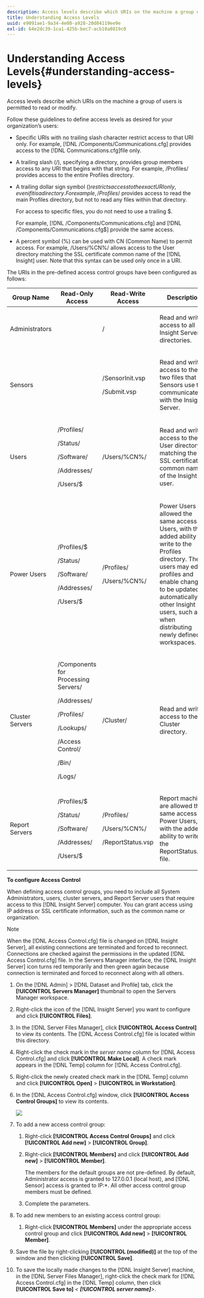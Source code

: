 ```yaml
---
description: Access levels describe which URIs on the machine a group of users is permitted to read or modify.
title: Understanding Access Levels
uuid: e9091ae1-9a34-4e00-a928-20d04119ee9e
exl-id: 64e2dc39-1ca1-425b-bec7-acb10a8819c0
---
```

# Understanding Access Levels{#understanding-access-levels}

Access levels describe which URIs on the machine a group of users is permitted to read or modify.

 Follow these guidelines to define access levels as desired for your organization’s users:

* Specific URIs with no trailing slash character restrict access to that URI only. For example, [!DNL /Components/Communications.cfg] provides access to the [!DNL Communications.cfg]file only. 

* A trailing slash (/), specifying a directory, provides group members access to any URI that begins with that string. For example, /Profiles/ provides access to the entire Profiles directory. 
* A trailing dollar sign symbol ($) restricts access to the exact URI only, even if it is a directory. For example, /Profiles/$ provides access to read the main Profiles directory, but not to read any files within that directory.

  For access to specific files, you do not need to use a trailing $.

  For example, [!DNL /Components/Communications.cfg] and [!DNL /Components/Communications.cfg$] provide the same access. 

* A percent symbol (%) can be used with CN (Common Name) to permit access. For example, /Users/%CN%/ allows access to the User directory matching the SSL certificate common name of the [!DNL Insight] user. Note that this syntax can be used only once in a URI.

The URIs in the pre-defined access control groups have been configured as follows: 

<table id="table_8E6FDD741BF24E2DAD96A2919FAE6C7F"> 
 <thead> 
  <tr> 
   <th colname="col1" class="entry"> Group Name </th> 
   <th colname="col2" class="entry"> Read-Only Access </th> 
   <th colname="col3" class="entry"> Read-Write Access </th> 
   <th colname="col4" class="entry"> Description </th> 
  </tr> 
 </thead>
 <tbody> 
  <tr> 
   <td colname="col1"> <p>Administrators </p> </td> 
   <td colname="col2"> </td> 
   <td colname="col3"> <p>/ </p> </td> 
   <td colname="col4"> <p>Read and write access to all <span class="keyword"> Insight Server</span> directories. </p> </td> 
  </tr> 
  <tr> 
   <td colname="col1"> <p>Sensors </p> </td> 
   <td colname="col2"> </td> 
   <td colname="col3"> <p>/SensorInit.vsp </p> <p>/Submit.vsp </p> </td> 
   <td colname="col4"> <p>Read and write access to the two files that the <span class="wintitle"> Sensors</span> use to communicate with the <span class="keyword"> Insight Server</span>. </p> </td> 
  </tr> 
  <tr> 
   <td colname="col1"> <p>Users </p> </td> 
   <td colname="col2"> <p>/Profiles/ </p> <p>/Status/ </p> <p>/Software/ </p> <p>/Addresses/ </p> <p>/Users/$ </p> </td> 
   <td colname="col3"> /Users/%CN%/ </td> 
   <td colname="col4"> <p>Read and write access to the User directory matching the SSL certificate common name of the <span class="keyword"> Insight</span> user. </p> </td> 
  </tr> 
  <tr> 
   <td colname="col1"> <p>Power Users </p> </td> 
   <td colname="col2"> <p>/Profiles/$ </p> <p>/Status/ </p> <p>/Software/ </p> <p>/Addresses/ </p> <p>/Users/$ </p> </td> 
   <td colname="col3"> <p>/Profiles/ </p> <p>/Users/%CN%/ </p> </td> 
   <td colname="col4"> <p>Power Users are allowed the same access as Users, with the added ability to write to the Profiles directory. These users may edit profiles and enable changes to be updated automatically for other <span class="keyword"> Insight</span> users, such as when distributing newly defined workspaces. </p> </td> 
  </tr> 
  <tr> 
   <td colname="col1"> <p>Cluster Servers </p> </td> 
   <td colname="col2"> <p>/Components for Processing Servers/ </p> <p>/Addresses/ </p> <p>/Profiles/ </p> <p>/Lookups/ </p> <p>/Access Control/ </p> <p>/Bin/ </p> <p>/Logs/ </p> </td> 
   <td colname="col3"> <p>/Cluster/ </p> </td> 
   <td colname="col4"> <p>Read and write access to the Cluster directory. </p> </td> 
  </tr> 
  <tr> 
   <td colname="col1"> <p>Report Servers </p> </td> 
   <td colname="col2"> <p>/Profiles/$ </p> <p>/Status/ </p> <p>/Software/ </p> <p>/Addresses/ </p> <p>/Users/$ </p> </td> 
   <td colname="col3"> <p>/Profiles/ </p> <p>/Users/%CN%/ </p> <p>/ReportStatus.vsp </p> </td> 
   <td colname="col4"> <p>Report machines are allowed the same access as Power Users, with the added ability to write to the <span class="filepath"> ReportStatus.vsp</span> file. </p> </td> 
  </tr> 
 </tbody> 
</table>

**To configure Access Control**

When defining access control groups, you need to include all System Administrators, users, cluster servers, and Report Server users that require access to this [!DNL Insight Server] computer. You can grant access using IP address or SSL certificate information, such as the common name or organization.

>[!NOTE]
>
>When the [!DNL Access Control.cfg] file is changed on [!DNL Insight Server], all existing connections are terminated and forced to reconnect. Connections are checked against the permissions in the updated [!DNL Access Control.cfg] file. In the Servers Manager interface, the [!DNL Insight Server] icon turns red temporarily and then green again because connection is terminated and forced to reconnect along with all others.

1. On the [!DNL Admin] > [!DNL Dataset and Profile] tab, click the **[!UICONTROL Servers Manager]** thumbnail to open the Servers Manager workspace. 

1. Right-click the icon of the [!DNL Insight Server] you want to configure and click **[!UICONTROL Files]**. 

1. In the [!DNL Server Files Manager], click **[!UICONTROL Access Control]** to view its contents. The [!DNL Access Control.cfg] file is located within this directory. 

1. Right-click the check mark in the *server name* column for [!DNL Access Control.cfg] and click **[!UICONTROL Make Local]**. A check mark appears in the [!DNL Temp] column for [!DNL Access Control.cfg]. 

1. Right-click the newly created check mark in the [!DNL Temp] column and click **[!UICONTROL Open]** > **[!UICONTROL in Workstation]**. 

1. In the [!DNL Access Control.cfg] window, click **[!UICONTROL Access Control Groups]** to view its contents.

   ![](assets/access_ctrl_cfg.png)

1. To add a new access control group:

    1. Right-click **[!UICONTROL Access Control Groups]** and click **[!UICONTROL Add new]** > **[!UICONTROL Group]**. 
    
    1. Right-click **[!UICONTROL Members]** and click **[!UICONTROL Add new]** > **[!UICONTROL Member]**.

       The members for the default groups are not pre-defined. By default, Administrator access is granted to 127.0.0.1 (local host), and [!DNL Sensor] access is granted to IP:&#42;. All other access control group members must be defined. 
    
    1. Complete the parameters.

1. To add new members to an existing access control group:

    1. Right-click **[!UICONTROL Members]** under the appropriate access control group and click **[!UICONTROL Add new]** > **[!UICONTROL Member]**.

1. Save the file by right-clicking **[!UICONTROL (modified)]** at the top of the window and then clicking **[!UICONTROL Save]**. 

1. To save the locally made changes to the [!DNL Insight Server] machine, in the [!DNL Server Files Manager], right-click the check mark for [!DNL Access Control.cfg] in the [!DNL Temp] column, then click **[!UICONTROL Save to]** *< **[!UICONTROL server name]**>*.
